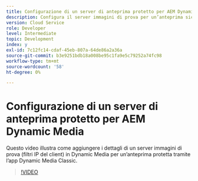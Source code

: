 ```yaml
---
title: Configurazione di un server di anteprima protetto per AEM Dynamic Media
description: Configura il server immagini di prova per un’anteprima sicura utilizzando l’app Dynamic Media Classic per AEM.
version: Cloud Service
role: Developer
level: Intermediate
topic: Development
index: y
exl-id: 7c12fc14-cdaf-45eb-807a-64de86a2a36a
source-git-commit: b3e9251bdb18a008be95c1fa9e5c79252a74fc98
workflow-type: tm+mt
source-wordcount: '58'
ht-degree: 0%

---
```


# Configurazione di un server di anteprima protetto per AEM Dynamic Media

Questo video illustra come aggiungere i dettagli di un server immagini di prova (filtri IP del client) in Dynamic Media per un’anteprima protetta tramite l’app Dynamic Media Classic.

>[!VIDEO](https://video.tv.adobe.com/v/335462?quality=12&learn=on)
